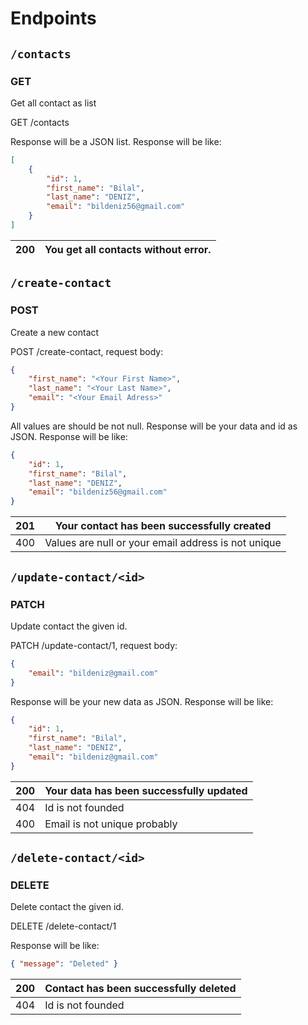 # Endpoints

## `/contacts`
### GET
Get all contact as list

GET /contacts

Response will be a JSON list. Response will be like:

```json
[ 
    { 
        "id": 1,
        "first_name": "Bilal",
        "last_name": "DENIZ", 
        "email": "bildeniz56@gmail.com"
    } 
]
```

| 200  | You get all contacts without error. |
| ---- | ----------------------------------- |

## `/create-contact`

### POST

Create a new contact

POST /create-contact, request body:

``````json
{
    "first_name": "<Your First Name>",
    "last_name": "<Your Last Name>",
    "email": "<Your Email Adress>"
}
``````

All values are should be not null. Response will be your data and id as JSON. Response will be like:

``````json
{ 
    "id": 1, 
    "first_name": "Bilal", 
    "last_name": "DENIZ",
    "email": "bildeniz56@gmail.com" 
}
``````

| 201  | Your contact has been successfully created          |
| ---- | --------------------------------------------------- |
| 400  | Values are null or your email address is not unique |

## `/update-contact/<id>`

### PATCH

Update contact the given id.

PATCH /update-contact/1, request body:

``````json
{
    "email": "bildeniz@gmail.com"
}
``````

Response will be your new data as JSON. Response will be like:

``````json
{ 
    "id": 1,  
    "first_name": "Bilal", 
    "last_name": "DENIZ",
    "email": "bildeniz@gmail.com"
}
``````

| 200  | Your data has been successfully updated |
| ---- | --------------------------------------- |
| 404  | Id is not founded                       |
| 400  | Email is not unique probably            |

## `/delete-contact/<id>`

### DELETE

Delete contact the given id.

DELETE /delete-contact/1

Response will be like:

``````json
{ "message": "Deleted" }
``````

| 200  | Contact has been successfully deleted |
| ---- | ------------------------------------- |
| 404  | Id is not founded                     |

